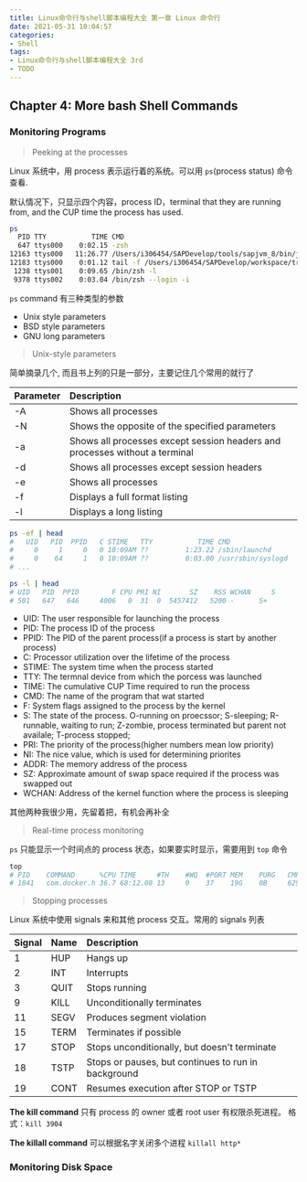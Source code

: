 ```yaml
---
title: Linux命令行与shell脚本编程大全 第一章 Linux 命令行
date: 2021-05-31 10:04:57
categories:
- Shell
tags:
- Linux命令行与shell脚本编程大全 3rd
- TODO
---
```


## Chapter 4: More bash Shell Commands

### Monitoring Programs

> Peeking at the processes

Linux 系统中，用 process 表示运行着的系统。可以用 `ps`(process status) 命令查看.

默认情况下，只显示四个内容，process ID，terminal that they are running from, and the CUP time the process has used.

```sh
ps 
  PID TTY           TIME CMD
  647 ttys000    0:02.15 -zsh
12163 ttys000   11:26.77 /Users/i306454/SAPDevelop/tools/sapjvm_8/bin/java -Dlog4j.co
12183 ttys000    0:01.12 tail -f /Users/i306454/SAPDevelop/workspace/trunk/tomcat-sfs
 1238 ttys001    0:09.65 /bin/zsh -l
 9378 ttys002    0:03.04 /bin/zsh --login -i
```

`ps` command 有三种类型的参数

* Unix style parameters
* BSD style parameters
* GNU long parameters

> Unix-style parameters

简单摘录几个, 而且书上列的只是一部分，主要记住几个常用的就行了

| Parameter | Description                                                                 |
| :-------- | :-------------------------------------------------------------------------- |
| -A        | Shows all processes                                                         |
| -N        | Shows the opposite of the specified parameters                              |
| -a        | Shows all processes except session headers and processes without a terminal |
| -d        | Shows all processes except session headers                                  |
| -e        | Shows all processes                                                         |
| -f        | Displays a full format listing                                              |
| -l        | Displays a long listing                                                     |

```sh
ps -ef | head
#   UID   PID  PPID   C STIME   TTY           TIME CMD
#     0     1     0   0 10:09AM ??         1:23.22 /sbin/launchd
#     0    64     1   0 10:09AM ??         0:03.00 /usr/sbin/syslogd
# ...

ps -l | head
# UID   PID  PPID        F CPU PRI NI       SZ    RSS WCHAN     S             ADDR TTY           TIME CMD
# 501   647   646     4006   0  31  0  5457412   5200 -      S+                  0 ttys000    0:04.03 -zsh
```

* UID: The user responsible for launching the process
* PID: The process ID of the process
* PPID: The PID of the parent process(if a process is start by another process)
* C: Processor utilization over the lifetime of the process
* STIME: The system time when the process started
* TTY: The termnal device from which the porcess was launched
* TIME: The cumulative CUP Time required to run the process
* CMD: The name of the program that wat started
* F: System flags assigned to the process by the kernel
* S: The state of the process. O-running on proecssor; S-sleeping; R-runnable, waiting to run; Z-zombie, process terminated but parent not availale; T-process stopped;
* PRI: The priority of the process(higher numbers mean low priority)
* NI: The nice value, which is used for determining priorites
* ADDR: The memory address of the process
* SZ: Approximate amount of swap space required if the process was swapped out
* WCHAN: Address of the kernel function where the process is sleeping

其他两种我很少用，先留着把，有机会再补全

> Real-time process monitoring

`ps` 只能显示一个时间点的 process 状态，如果要实时显示，需要用到 `top` 命令

```sh
top
# PID    COMMAND      %CPU TIME     #TH    #WQ  #PORT MEM    PURG   CMPRS  PGRP  PPID STATE    BOOSTS          %CPU_ME %CPU_OTHRS UID  FAULTS     COW     MSGSENT    MSGRECV   SYSBSD     SYSMACH    CSW        PAGEIN IDLEW    POWE INSTRS    CYCLES    USER
# 1841   com.docker.h 36.7 68:12.08 13     0    37    19G    0B     629M   1710  1830 sleeping *0[1]           0.00000 0.00000    501  202373842+ 473     569        335       85444924+  920        48973831+  17     3949456+ 59.4 469486491 786452501 i306454
```

> Stopping processes

Linux 系统中使用 signals 来和其他 process 交互。常用的 signals 列表

| Signal | Name | Description                                         |
| :----- | :--- | :-------------------------------------------------- |
| 1      | HUP  | Hangs up                                            |
| 2      | INT  | Interrupts                                          |
| 3      | QUIT | Stops running                                       |
| 9      | KILL | Unconditionally terminates                          |
| 11     | SEGV | Produces segment violation                          |
| 15     | TERM | Terminates if possible                              |
| 17     | STOP | Stops unconditionally, but doesn't terminate        |
| 18     | TSTP | Stops or pauses, but continues to run in background |
| 19     | CONT | Resumes execution after STOP or TSTP                |

**The kill command** 只有 process 的 owner 或者 root user 有权限杀死进程。 格式：`kill 3904`

**The killall command** 可以根据名字关闭多个进程 `killall http*`

### Monitoring Disk Space

